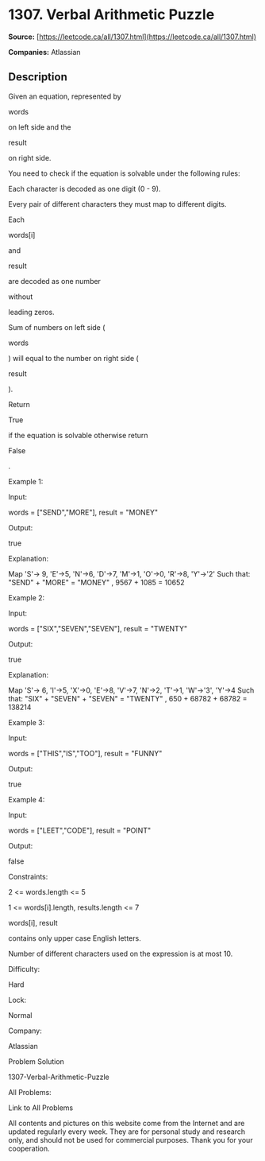 # 1307. Verbal Arithmetic Puzzle

**Source:** [https://leetcode.ca/all/1307.html](https://leetcode.ca/all/1307.html)

**Companies:** Atlassian

## Description

Given an equation, represented by

words

on left side and the

result

on right side.

You need to check if the equation is solvable under the following rules:

Each character is decoded as one digit (0 - 9).

Every pair of different characters they must map to different digits.

Each

words[i]

and

result

are decoded as one
                    number

without

leading zeros.

Sum of numbers on left side (

words

) will equal to the number on
                    right side (

result

).

Return

True

if the equation is solvable otherwise return

False

.

Example 1:

Input:

words = ["SEND","MORE"], result = "MONEY"

Output:

true

Explanation:

Map 'S'-> 9, 'E'->5, 'N'->6, 'D'->7, 'M'->1, 'O'->0, 'R'->8, 'Y'->'2'
Such that: "SEND" + "MORE" = "MONEY" ,  9567 + 1085 = 10652

Example 2:

Input:

words = ["SIX","SEVEN","SEVEN"], result = "TWENTY"

Output:

true

Explanation:

Map 'S'-> 6, 'I'->5, 'X'->0, 'E'->8, 'V'->7, 'N'->2, 'T'->1, 'W'->'3', 'Y'->4
Such that: "SIX" + "SEVEN" + "SEVEN" = "TWENTY" ,  650 + 68782 + 68782 = 138214

Example 3:

Input:

words = ["THIS","IS","TOO"], result = "FUNNY"

Output:

true

Example 4:

Input:

words = ["LEET","CODE"], result = "POINT"

Output:

false

Constraints:

2 <= words.length <= 5

1 <= words[i].length, results.length <= 7

words[i], result

contains only upper case English letters.

Number of different characters used on the expression is at most 10.

Difficulty:

Hard

Lock:

Normal

Company:

Atlassian

Problem Solution

1307-Verbal-Arithmetic-Puzzle

All Problems:

Link to All Problems

All contents and pictures on this website come from the Internet and are updated regularly every week. They are for personal study and research only, and should not be used for commercial purposes. Thank you for your cooperation.

